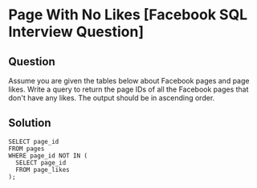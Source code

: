 # Page With No Likes [Facebook SQL Interview Question]

## Question
Assume you are given the tables below about Facebook pages and page likes. Write a query to return the page IDs of all the Facebook pages that don't have any likes. The output should be in ascending order.

## Solution
```
SELECT page_id
FROM pages
WHERE page_id NOT IN (
  SELECT page_id
  FROM page_likes
);
```
